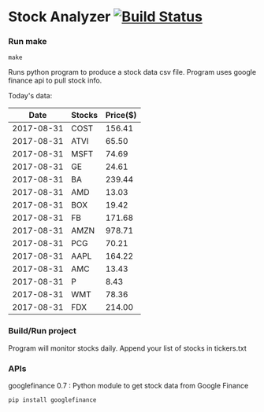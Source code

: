 # Stock Analyzer [![Build Status](https://travis-ci.org/ogoyal/StockAnalyzer.svg?branch=master)](https://travis-ci.org/ogoyal/StockAnalyzer)

### Run make
```
make
```

Runs python program to produce a stock data csv file. Program uses google finance api to pull stock info.

Today's data:

| Date| Stocks| Price($) | 
| --- | --- | ---  | 
| 2017-08-31| COST| 156.41 | 
| 2017-08-31| ATVI| 65.50 | 
| 2017-08-31| MSFT| 74.69 | 
| 2017-08-31| GE| 24.61 | 
| 2017-08-31| BA| 239.44 | 
| 2017-08-31| AMD| 13.03 | 
| 2017-08-31| BOX| 19.42 | 
| 2017-08-31| FB| 171.68 | 
| 2017-08-31| AMZN| 978.71 | 
| 2017-08-31| PCG| 70.21 | 
| 2017-08-31| AAPL| 164.22 | 
| 2017-08-31| AMC| 13.43 | 
| 2017-08-31| P| 8.43 | 
| 2017-08-31| WMT| 78.36 | 
| 2017-08-31| FDX| 214.00 | 

### Build/Run project

Program will monitor stocks daily. Append your list of stocks in tickers.txt

### APIs
googlefinance 0.7 : Python module to get stock data from Google Finance

```
pip install googlefinance
```

